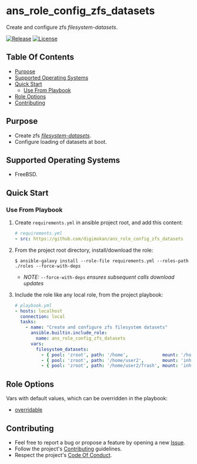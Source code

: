 # ans_role_config_zfs_datasets

Create and configure zfs _filesystem-datasets_.

[![Release](https://img.shields.io/github/release/digimokan/ans_role_config_zfs_datasets.svg?label=release)](https://github.com/digimokan/ans_role_config_zfs_datasets/releases/latest "Latest Release Notes")
[![License](https://img.shields.io/badge/license-MIT-blue.svg?label=license)](LICENSE.md "Project License")

## Table Of Contents

* [Purpose](#purpose)
* [Supported Operating Systems](#supported-operating-systems)
* [Quick Start](#quick-start)
    * [Use From Playbook](#use-from-playbook)
* [Role Options](#role-options)
* [Contributing](#contributing)

## Purpose

* Create zfs [_filesystem-datasets_](https://openzfs.github.io/openzfs-docs/man/8/zfs-create.8.html#DESCRIPTION).
* Configure loading of datasets at boot.

## Supported Operating Systems

* FreeBSD.

## Quick Start

### Use From Playbook

1. Create `requirements.yml` in ansible project root, and add this content:

   ```yaml
   # requirements.yml
   - src: https://github.com/digimokan/ans_role_config_zfs_datasets
   ```

2. From the project root directory, install/download the role:

   ```shell
   $ ansible-galaxy install --role-file requirements.yml --roles-path ./roles --force-with-deps
   ```

   * _NOTE:_ `--force-with-deps` _ensures subsequent calls download updates_

3. Include the role like any local role, from the project playbook:

   ```yaml
   # playbook.yml
   - hosts: localhost
     connection: local
     tasks:
       - name: "Create and configure zfs filesystem datasets"
         ansible.builtin.include_role:
           name: ans_role_config_zfs_datasets
         vars:
           filesystem_datasets:
             - { pool: 'zroot', path: '/home',             mount: '/home',     owner: 'root',  group: 'wheel', mode: '755' }
             - { pool: 'zroot', path: '/home/user2',       mount: 'inherited', owner: 'user2', group: 'user2', mode: '710' }
             - { pool: 'zroot', path: '/home/user2/Trash', mount: 'inherited', owner: 'user2', group: 'user2', mode: '755' }
   ```

## Role Options

Vars with default values, which can be overridden in the playbook:

  * [overridable](../defaults/main/overridable)

## Contributing

* Feel free to report a bug or propose a feature by opening a new
  [Issue](https://github.com/digimokan/ans_role_config_zfs_datasets/issues).
* Follow the project's [Contributing](CONTRIBUTING.md) guidelines.
* Respect the project's [Code Of Conduct](CODE_OF_CONDUCT.md).

